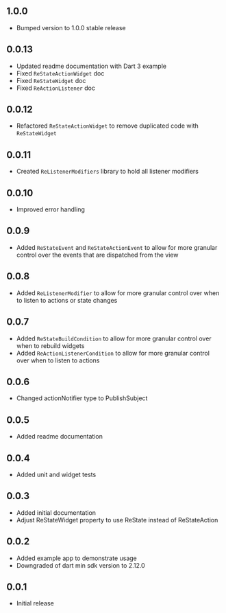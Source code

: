 ## 1.0.0
* Bumped version to 1.0.0 stable release

## 0.0.13
* Updated readme documentation with Dart 3 example
* Fixed `ReStateActionWidget` doc
* Fixed `ReStateWidget` doc
* Fixed `ReActionListener` doc

## 0.0.12
* Refactored `ReStateActionWidget` to remove duplicated code with `ReStateWidget`

## 0.0.11
* Created `ReListenerModifiers` library to hold all listener modifiers

## 0.0.10
* Improved error handling

## 0.0.9
* Added `ReStateEvent` and `ReStateActionEvent` to allow for more granular control over the events that are dispatched from the view

## 0.0.8
* Added `ReListenerModifier` to allow for more granular control over when to listen to actions or state changes

## 0.0.7
* Added `ReStateBuildCondition` to allow for more granular control over when to rebuild widgets
* Added `ReActionListenerCondition` to allow for more granular control over when to listen to actions

## 0.0.6
* Changed actionNotifier type to PublishSubject

## 0.0.5
* Added readme documentation

## 0.0.4
* Added unit and widget tests

## 0.0.3
* Added initial documentation
* Adjust ReStateWidget property to use ReState instead of ReStateAction

## 0.0.2
* Added example app to demonstrate usage
* Downgraded of dart min sdk version to 2.12.0

## 0.0.1
* Initial release
